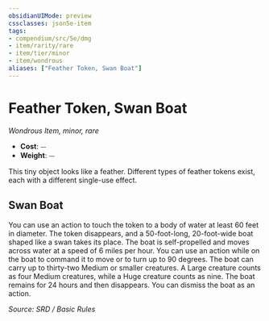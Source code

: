 ```yaml
---
obsidianUIMode: preview
cssclasses: json5e-item
tags:
- compendium/src/5e/dmg
- item/rarity/rare
- item/tier/minor
- item/wondrous
aliases: ["Feather Token, Swan Boat"]
---
```

# Feather Token, Swan Boat
*Wondrous Item, minor, rare*  

- **Cost**: ⏤
- **Weight**: ⏤

This tiny object looks like a feather. Different types of feather tokens exist, each with a different single-use effect.

## Swan Boat

You can use an action to touch the token to a body of water at least 60 feet in diameter. The token disappears, and a 50-foot-long, 20-foot-wide boat shaped like a swan takes its place. The boat is self-propelled and moves across water at a speed of 6 miles per hour. You can use an action while on the boat to command it to move or to turn up to 90 degrees. The boat can carry up to thirty-two Medium or smaller creatures. A Large creature counts as four Medium creatures, while a Huge creature counts as nine. The boat remains for 24 hours and then disappears. You can dismiss the boat as an action.

*Source: SRD / Basic Rules*